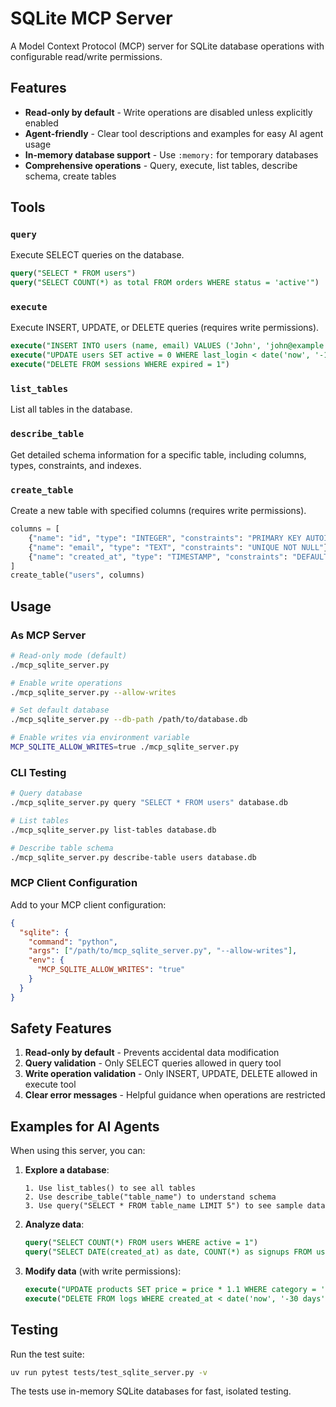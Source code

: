 # SQLite MCP Server

A Model Context Protocol (MCP) server for SQLite database operations with configurable read/write permissions.

## Features

- **Read-only by default** - Write operations are disabled unless explicitly enabled
- **Agent-friendly** - Clear tool descriptions and examples for easy AI agent usage
- **In-memory database support** - Use `:memory:` for temporary databases
- **Comprehensive operations** - Query, execute, list tables, describe schema, create tables

## Tools

### `query`
Execute SELECT queries on the database.

```sql
query("SELECT * FROM users")
query("SELECT COUNT(*) as total FROM orders WHERE status = 'active'")
```

### `execute`
Execute INSERT, UPDATE, or DELETE queries (requires write permissions).

```sql
execute("INSERT INTO users (name, email) VALUES ('John', 'john@example.com')")
execute("UPDATE users SET active = 0 WHERE last_login < date('now', '-1 year')")
execute("DELETE FROM sessions WHERE expired = 1")
```

### `list_tables`
List all tables in the database.

### `describe_table`
Get detailed schema information for a specific table, including columns, types, constraints, and indexes.

### `create_table`
Create a new table with specified columns (requires write permissions).

```python
columns = [
    {"name": "id", "type": "INTEGER", "constraints": "PRIMARY KEY AUTOINCREMENT"},
    {"name": "email", "type": "TEXT", "constraints": "UNIQUE NOT NULL"},
    {"name": "created_at", "type": "TIMESTAMP", "constraints": "DEFAULT CURRENT_TIMESTAMP"}
]
create_table("users", columns)
```

## Usage

### As MCP Server

```bash
# Read-only mode (default)
./mcp_sqlite_server.py

# Enable write operations
./mcp_sqlite_server.py --allow-writes

# Set default database
./mcp_sqlite_server.py --db-path /path/to/database.db

# Enable writes via environment variable
MCP_SQLITE_ALLOW_WRITES=true ./mcp_sqlite_server.py
```

### CLI Testing

```bash
# Query database
./mcp_sqlite_server.py query "SELECT * FROM users" database.db

# List tables
./mcp_sqlite_server.py list-tables database.db

# Describe table schema
./mcp_sqlite_server.py describe-table users database.db
```

### MCP Client Configuration

Add to your MCP client configuration:

```json
{
  "sqlite": {
    "command": "python",
    "args": ["/path/to/mcp_sqlite_server.py", "--allow-writes"],
    "env": {
      "MCP_SQLITE_ALLOW_WRITES": "true"
    }
  }
}
```

## Safety Features

1. **Read-only by default** - Prevents accidental data modification
2. **Query validation** - Only SELECT queries allowed in query tool
3. **Write operation validation** - Only INSERT, UPDATE, DELETE allowed in execute tool
4. **Clear error messages** - Helpful guidance when operations are restricted

## Examples for AI Agents

When using this server, you can:

1. **Explore a database**:
   ```
   1. Use list_tables() to see all tables
   2. Use describe_table("table_name") to understand schema
   3. Use query("SELECT * FROM table_name LIMIT 5") to see sample data
   ```

2. **Analyze data**:
   ```sql
   query("SELECT COUNT(*) FROM users WHERE active = 1")
   query("SELECT DATE(created_at) as date, COUNT(*) as signups FROM users GROUP BY date")
   ```

3. **Modify data** (with write permissions):
   ```sql
   execute("UPDATE products SET price = price * 1.1 WHERE category = 'electronics'")
   execute("DELETE FROM logs WHERE created_at < date('now', '-30 days')")
   ```

## Testing

Run the test suite:

```bash
uv run pytest tests/test_sqlite_server.py -v
```

The tests use in-memory SQLite databases for fast, isolated testing.